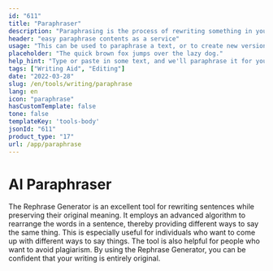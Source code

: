 ```yaml
---
id: "611"
title: "Paraphraser"
description: "Paraphrasing is the process of rewriting something in your own words. It is often used to summarize or simplify a text, or to make it more understandable. Paraphrasing can also be used to create new versions of existing content, or to create content that is more accessible to a wider audience."
header: "easy paraphrase contents as a service"
usage: "This can be used to paraphrase a text, or to create new versions of existing content."
placeholder: "The quick brown fox jumps over the lazy dog."
help_hint: "Type or paste in some text, and we'll paraphrase it for you."
tags: ["Writing Aid", "Editing"]
date: "2022-03-28"
slug: /en/tools/writing/paraphrase
lang: en
icon: "paraphrase"
hasCustomTemplate: false
tone: false
templateKey: 'tools-body'
jsonId: "611"
product_type: "17"
url: /app/paraphrase
---
```


# AI Paraphraser

The Rephrase Generator is an excellent tool for rewriting sentences while preserving their original meaning. It employs an advanced algorithm to rearrange the words in a sentence, thereby providing different ways to say the same thing. This is especially useful for individuals who want to come up with different ways to say things. The tool is also helpful for people who want to avoid plagiarism. By using the Rephrase Generator, you can be confident that your writing is entirely original.
